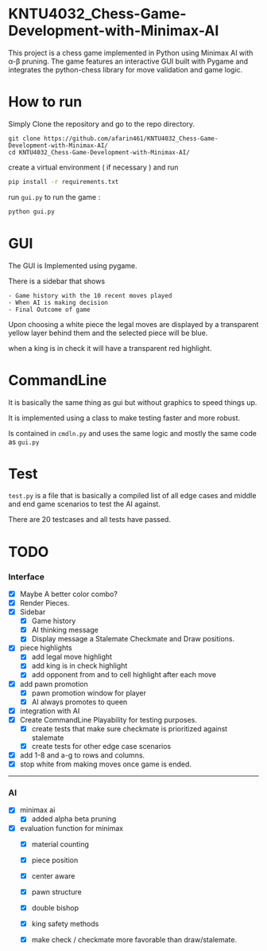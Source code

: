 # KNTU4032_Chess-Game-Development-with-Minimax-AI
This project is a chess game implemented in Python using Minimax AI with α-β pruning. The game features an interactive GUI built with Pygame and integrates the python-chess library for move validation and game logic.



# How to run 

Simply Clone the repository and go to the repo directory.

```
git clone https://github.com/afarin461/KNTU4032_Chess-Game-Development-with-Minimax-AI/
cd KNTU4032_Chess-Game-Development-with-Minimax-AI/
```

create a virtual environment ( if necessary ) and run 

``` bash
pip install -r requirements.txt
```

run `gui.py` to run the game : 

``` bash
python gui.py
```


# GUI

The GUI is Implemented using pygame.

There is a sidebar that shows 

    - Game history with the 10 recent moves played
    - When AI is making decision
    - Final Outcome of game

Upon choosing a white piece the legal moves are displayed by a transparent yellow layer behind them and the selected piece will be blue.

when a king is in check it will have a transparent red highlight.

# CommandLine

It is basically the same thing as gui but without graphics to speed things up.

It is implemented using a class to make testing faster and more robust.

Is contained in `cmdln.py` and uses the same logic and mostly the same code as `gui.py`


# Test
`test.py` is a file that is basically a compiled list of all edge cases and middle and end game scenarios to test the AI against.

There are 20 testcases and all tests have passed.

# TODO

### Interface

- [x] Maybe A better color combo?
- [x] Render Pieces.
- [x] Sidebar 
    - [x] Game history
    - [x] AI thinking message
    - [x] Display message a Stalemate Checkmate and Draw positions.
- [x] piece highlights
    - [x] add legal move highlight
    - [x] add king is in check highlight
    - [x] add opponent from and to cell highlight after each move
- [x] add pawn promotion
    - [x] pawn promotion window for player
    - [x] AI always promotes to queen
- [x] integration with AI
- [x] Create CommandLine Playability for testing purposes.
    - [x] create tests that make sure checkmate is prioritized against stalemate
    - [x] create tests for other edge case scenarios
- [x] add 1-8 and a-g to rows and columns.
- [x] stop white from making moves once game is ended.

--- 

### AI

- [x] minimax ai
    - [x] added alpha beta pruning

- [x] evaluation function for minimax
    - [x] material counting
    - [x] piece position
    - [x] center aware
    - [x] pawn structure
    - [x] double bishop
    - [x] king safety methods
    - [x] make check / checkmate more favorable than draw/stalemate.

